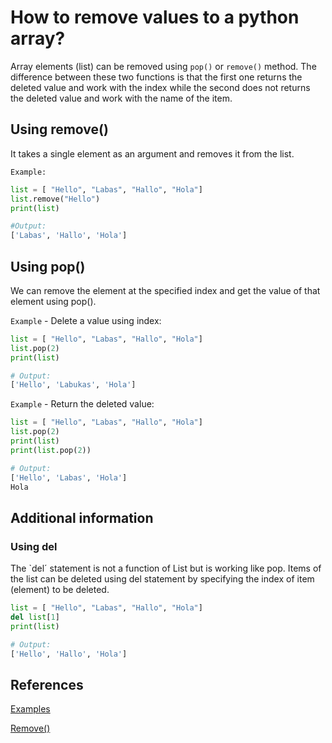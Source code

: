 # How to remove values to a python array?

Array elements (list) can be removed using `pop()` or `remove()` method. The difference between these two functions is that the first one returns the deleted value and work with the index while the second does not returns the deleted value and work with the name of the item.

## Using remove()

It takes a single element as an argument and removes it from the list.

`Example:`

```python
list = [ "Hello", "Labas", "Hallo", "Hola"]
list.remove("Hello")
print(list)

#Output:
['Labas', 'Hallo', 'Hola']
```

## Using pop()

We can remove the element at the specified index and get the value of that element using pop().

`Example` - Delete a value using index:

```python
list = [ "Hello", "Labas", "Hallo", "Hola"]
list.pop(2)
print(list)

# Output:
['Hello', 'Labukas', 'Hola']
```

`Example` - Return the deleted value:

```python
list = [ "Hello", "Labas", "Hallo", "Hola"]
list.pop(2)
print(list)
print(list.pop(2))

# Output:
['Hello', 'Labas', 'Hola']
Hola
```

## Additional information

### Using del

The `del´ statement is not a function of List but is working like pop. Items of the list can be deleted using del statement by specifying the index of item (element) to be deleted.

```python
list = [ "Hello", "Labas", "Hallo", "Hola"]
del list[1]
print(list)

# Output:
['Hello', 'Hallo', 'Hola']
```

## References

[Examples](https://www.geeksforgeeks.org/how-to-remove-an-item-from-the-list-in-python/)

[Remove()](https://www.programiz.com/python-programming/methods/list/remove)
